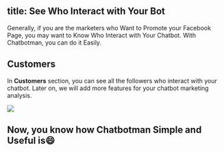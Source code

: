 title: See Who Interact with Your Bot
---
Generally, if you are the marketers who Want to Promote your Facebook Page, you may want to Know Who Interact with Your Chatbot. With Chatbotman, you can do it Easily.

## Customers
In **Customers** section, you can see all the followers who interact with your chatbot. Later on, we will add more features for your chatbot marketing analysis.

![](/screenshots/customers.png)

## Now, you know how Chatbotman Simple and Useful is😄